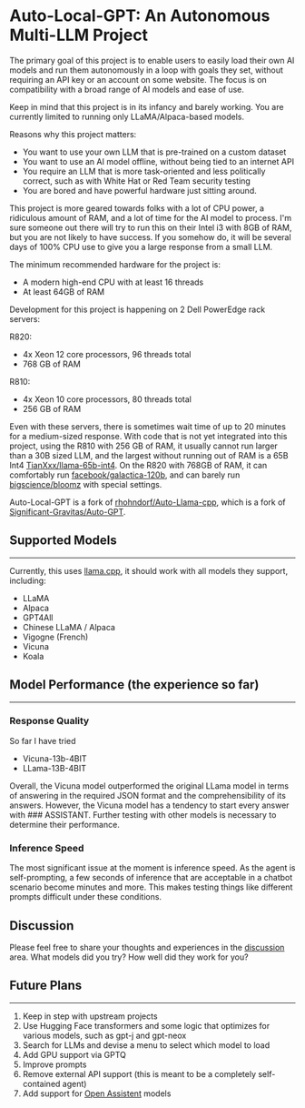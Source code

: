 # Auto-Local-GPT: An Autonomous Multi-LLM Project

The primary goal of this project is to enable users to easily load their own AI models and run them autonomously in a loop with goals they set, without requiring an API key or an account on some website. The focus is on compatibility with a broad range of AI models and ease of use.

Keep in mind that this project is in its infancy and barely working. You are currently limited to running only LLaMA/Alpaca-based models.

Reasons why this project matters:

- You want to use your own LLM that is pre-trained on a custom dataset
- You want to use an AI model offline, without being tied to an internet API
- You require an LLM that is more task-oriented and less politically correct,
  such as with White Hat or Red Team security testing
- You are bored and have powerful hardware just sitting around.

This project is more geared towards folks with a lot of CPU power, a ridiculous amount of RAM, and a lot of time for the AI model to process. I'm sure someone out there will try to run this on their Intel i3 with 8GB of RAM, but you are not likely to have success. If you somehow do, it will be several days of 100% CPU use to give you a large response from a small LLM.

The minimum recommended hardware for the project is:
- A modern high-end CPU with at least 16 threads
- At least 64GB of RAM

Development for this project is happening on 2 Dell PowerEdge rack servers:

R820:
- 4x Xeon 12 core processors, 96 threads total
- 768 GB of RAM

R810:
- 4x Xeon 10 core processors, 80 threads total
- 256 GB of RAM

Even with these servers, there is sometimes wait time of up to 20 minutes for a medium-sized response. With code that is not yet integrated into this project, using the R810 with 256 GB of RAM, it usually cannot run larger than a 30B sized LLM, and the largest without running out of RAM is a 65B Int4 [TianXxx/llama-65b-int4](https://huggingface.co/TianXxx/llama-65b-int4).  On the R820 with 768GB of RAM, it can comfortably run [facebook/galactica-120b](https://huggingface.co/facebook/galactica-120b), and can barely run [bigscience/bloomz](https://huggingface.co/bigscience/bloomz) with special settings.

Auto-Local-GPT is a fork of [rhohndorf/Auto-Llama-cpp](https://github.com/rhohndorf/Auto-Llama-cpp), which is a fork of [Significant-Gravitas/Auto-GPT](https://github.com/Significant-Gravitas/Auto-GPT).

## Supported Models
---
Currently, this uses [llama.cpp](https://github.com/ggerganov/llama.cpp), it should work with all models they support, including:
* LLaMA
* Alpaca
* GPT4All
* Chinese LLaMA / Alpaca
* Vigogne (French)
* Vicuna
* Koala

## Model Performance (the experience so far)
---

### Response Quality
So far I have tried 
* Vicuna-13b-4BIT 
* LLama-13B-4BIT

Overall, the Vicuna model outperformed the original LLama model in terms of answering in the required JSON format and the comprehensibility of its answers. However, the Vicuna model has a tendency to start every answer with ### ASSISTANT. Further testing with other models is necessary to determine their performance.

### Inference Speed
The most significant issue at the moment is inference speed. As the agent is self-prompting, a few seconds of inference that are acceptable in a chatbot scenario become minutes and more. This makes testing things like different prompts difficult under these conditions.

## Discussion
Please feel free to share your thoughts and experiences in the [discussion](https://github.com/InvalidAdmin/Auto-Local-GPT/discussions) area. What models did you try? How well did they work for you?

## Future Plans
---
1. Keep in step with upstream projects
2. Use Hugging Face transformers and some logic that optimizes for various models, such as gpt-j and gpt-neox
3. Search for LLMs and devise a menu to select which model to load
4. Add GPU support via GPTQ
5. Improve prompts
6. Remove external API support (this is meant to be a completely self-contained agent)
7. Add support for [Open Assistent](https://github.com/LAION-AI/Open-Assistant) models
